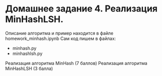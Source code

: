 # Домашнее задание 4. Реализация MinHashLSH.

Описание алгоритма и пример находится в файле homework_minhash.ipynb
Сам код пишем в файлах:
- minhash.py
- minhashlsh.py


Реализация алгоритма MinHash (7 баллов)
Реализация алгоритма MinHashLSH (3 балла)
